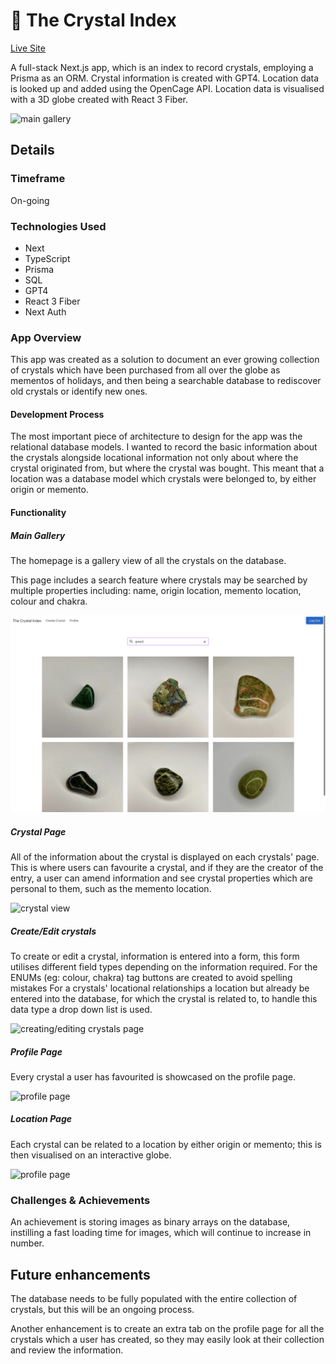 # 🔮 The Crystal Index

[Live Site](https://www.crystalindex.co.uk)

A full-stack Next.js app, which is an index to record crystals, employing a Prisma as an ORM. Crystal information is created with GPT4. Location data is looked up and added using the OpenCage API. Location data is visualised with a 3D globe created with React 3 Fiber.

![main gallery]('./public/project-images/gallery.jpeg)

## Details

### Timeframe

On-going

### Technologies Used

* Next
* TypeScript
* Prisma
* SQL
* GPT4
* React 3 Fiber
* Next Auth

### App Overview

This app was created as a solution to document an ever growing collection of crystals which have been purchased from all over the globe as mementos of holidays, and then being a searchable database to rediscover old crystals or identify new ones.

#### Development Process

The most important piece of architecture to design for the app was the relational database models.
I wanted to record the basic information about the crystals alongside locational information not only about where the crystal originated from, but where the crystal was bought. This meant that a location was a database model which crystals were belonged to, by either origin or memento.

#### Functionality

##### Main Gallery

The homepage is a gallery view of all the crystals on the database.


This page includes a search feature where crystals may be searched by multiple properties including: name, origin location, memento location, colour and chakra.

![search](./public/project-images/search.jpeg)

##### Crystal Page

All of the information about the crystal is displayed on each crystals' page. This is where users can favourite a crystal, and if they are the creator of the entry, a user can amend information and see crystal properties which are personal to them, such as the memento location.

![crystal view]('./public/project-images/crystal-view.jpeg)

##### Create/Edit crystals

To create or edit a crystal, information is entered into a form, this form utilises different field types depending on the information required.
For the ENUMs (eg: colour, chakra) tag buttons are created to avoid spelling mistakes
For a crystals' locational relationships a location but already be entered into the database, for which the crystal is related to, to handle this data type a drop down list is used.

![creating/editing crystals page]('./public/project-images/crystal-edit.jpeg)

##### Profile Page

Every crystal a user has favourited is showcased on the profile page.

![profile page]('./public/project-images/profile.jpeg)

##### Location Page

Each crystal can be related to a location by either origin or memento; this is then visualised on an interactive globe.

![profile page]('./public/project-images/location-view.jpeg)

### Challenges & Achievements

An achievement is storing images as binary arrays on the database, instilling a fast loading time for images, which will continue to increase in number.

## Future enhancements

The database needs to be fully populated with the entire collection of crystals, but this will be an ongoing process.

Another enhancement is to create an extra tab on the profile page for all the crystals which a user has created, so they may easily look at their collection and review the information.
